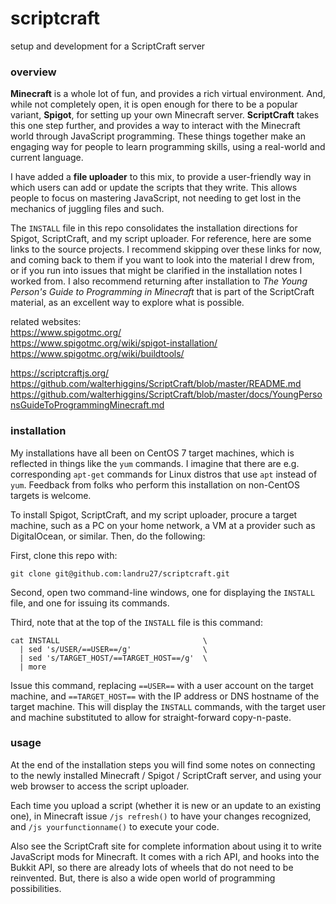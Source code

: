 # scriptcraft
setup and development for a ScriptCraft server


###  overview

**Minecraft** is a whole lot of fun, and provides a rich virtual environment.  And, while not completely open, it is open enough for there to be a popular variant, **Spigot**, for setting up your own Minecraft server.  **ScriptCraft** takes this one step further, and provides a way to interact with the Minecraft world through JavaScript programming.  These things together make an engaging way for people to learn programming skills, using a real-world and current language.

I have added a **file uploader** to this mix, to provide a user-friendly way in which users can add or update the scripts that they write.  This allows people to focus on mastering JavaScript, not needing to get lost in the mechanics of juggling files and such.

The `INSTALL` file in this repo consolidates the installation directions for Spigot, ScriptCraft, and my script uploader.  For reference, here are some links to the source projects.  I recommend skipping over these links for now, and coming back to them if you want to look into the material I drew from, or if you run into issues that might be clarified in the installation notes I worked from.  I also recommend returning after installation to _The Young Person's Guide to Programming in Minecraft_ that is part of the ScriptCraft material, as an excellent way to explore what is possible.

related websites:  
https://www.spigotmc.org/  
https://www.spigotmc.org/wiki/spigot-installation/  
https://www.spigotmc.org/wiki/buildtools/  

https://scriptcraftjs.org/  
https://github.com/walterhiggins/ScriptCraft/blob/master/README.md  
https://github.com/walterhiggins/ScriptCraft/blob/master/docs/YoungPersonsGuideToProgrammingMinecraft.md  


###  installation

My installations have all been on CentOS 7 target machines, which is reflected in things like the `yum` commands.  I imagine that there are e.g. corresponding `apt-get` commands for Linux distros that use `apt` instead of `yum`.  Feedback from folks who perform this installation on non-CentOS targets is welcome.

To install Spigot, ScriptCraft, and my script uploader, procure a target machine, such as a PC on your home network, a VM at a provider such as DigitalOcean, or similar.  Then, do the following:

First, clone this repo with:
```
git clone git@github.com:landru27/scriptcraft.git
```

Second, open two command-line windows, one for displaying the `INSTALL` file, and one for issuing its commands.

Third, note that at the top of the `INSTALL` file is this command:
```
cat INSTALL                                \
  | sed 's/USER/==USER==/g'                \
  | sed 's/TARGET_HOST/==TARGET_HOST==/g'  \
  | more
```

Issue this command, replacing `==USER==` with a user account on the target machine, and `==TARGET_HOST==` with the IP address or DNS hostname of the target machine.  This will display the `INSTALL` commands, with the target user and machine substituted to allow for straight-forward copy-n-paste.


###  usage

At the end of the installation steps you will find some notes on connecting to the newly installed Minecraft / Spigot / ScriptCraft server, and using your web browser to access the script uploader.

Each time you upload a script (whether it is new or an update to an existing one), in Minecraft issue `/js refresh()` to have your changes recognized, and `/js yourfunctionname()` to execute your code.

Also see the ScriptCraft site for complete information about using it to write JavaScript mods for Minecraft.  It comes with a rich API, and hooks into the Bukkit API, so there are already lots of wheels that do not need to be reinvented.  But, there is also a wide open world of programming possibilities.

